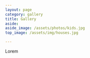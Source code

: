 ```yaml
---
layout: page
category: gallery
title: Gallery
aside:
aside_image: /assets/photos/kids.jpg
top_image: /assets/img/houses.jpg

---
```


Lorem